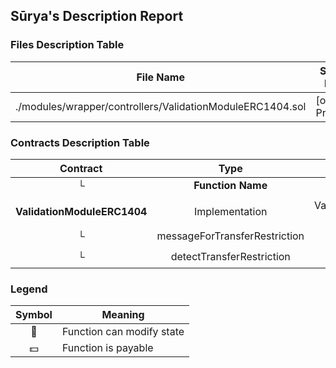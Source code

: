 ## Sūrya's Description Report

### Files Description Table


|  File Name  |  SHA-1 Hash  |
|-------------|--------------|
| ./modules/wrapper/controllers/ValidationModuleERC1404.sol | [object Promise] |


### Contracts Description Table


|  Contract  |         Type        |       Bases      |                  |                 |
|:----------:|:-------------------:|:----------------:|:----------------:|:---------------:|
|     └      |  **Function Name**  |  **Visibility**  |  **Mutability**  |  **Modifiers**  |
||||||
| **ValidationModuleERC1404** | Implementation | ValidationModuleInternal, IERC1404 |||
| └ | messageForTransferRestriction | Public ❗️ |   |NO❗️ |
| └ | detectTransferRestriction | Public ❗️ |   |NO❗️ |


### Legend

|  Symbol  |  Meaning  |
|:--------:|-----------|
|    🛑    | Function can modify state |
|    💵    | Function is payable |

